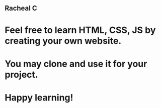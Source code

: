 ## Racheal C

# Feel free to learn HTML, CSS, JS by creating your own website.
# You may clone and use it for your project.
# Happy learning!
